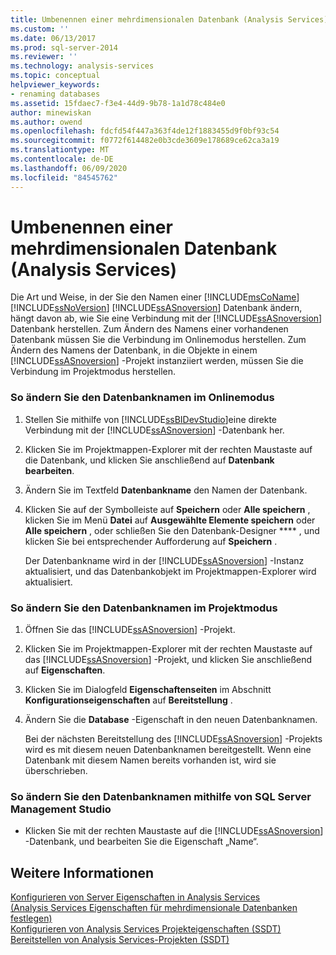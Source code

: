 ```yaml
---
title: Umbenennen einer mehrdimensionalen Datenbank (Analysis Services) | Microsoft-Dokumentation
ms.custom: ''
ms.date: 06/13/2017
ms.prod: sql-server-2014
ms.reviewer: ''
ms.technology: analysis-services
ms.topic: conceptual
helpviewer_keywords:
- renaming databases
ms.assetid: 15fdaec7-f3e4-44d9-9b78-1a1d78c484e0
author: minewiskan
ms.author: owend
ms.openlocfilehash: fdcfd54f447a363f4de12f1883455d9f0bf93c54
ms.sourcegitcommit: f0772f614482e0b3cde3609e178689ce62ca3a19
ms.translationtype: MT
ms.contentlocale: de-DE
ms.lasthandoff: 06/09/2020
ms.locfileid: "84545762"
---
```

# <a name="rename-a-multidimensional-database-analysis-services"></a>Umbenennen einer mehrdimensionalen Datenbank (Analysis Services)
  Die Art und Weise, in der Sie den Namen einer [!INCLUDE[msCoName](../../includes/msconame-md.md)] [!INCLUDE[ssNoVersion](../../includes/ssnoversion-md.md)] [!INCLUDE[ssASnoversion](../../includes/ssasnoversion-md.md)] Datenbank ändern, hängt davon ab, wie Sie eine Verbindung mit der [!INCLUDE[ssASnoversion](../../includes/ssasnoversion-md.md)] Datenbank herstellen. Zum Ändern des Namens einer vorhandenen Datenbank müssen Sie die Verbindung im Onlinemodus herstellen. Zum Ändern des Namens der Datenbank, in die Objekte in einem [!INCLUDE[ssASnoversion](../../includes/ssasnoversion-md.md)] -Projekt instanziiert werden, müssen Sie die Verbindung im Projektmodus herstellen.  
  
### <a name="to-change-the-database-name-in-online-mode"></a>So ändern Sie den Datenbanknamen im Onlinemodus  
  
1.  Stellen Sie mithilfe von [!INCLUDE[ssBIDevStudio](../../includes/ssbidevstudio-md.md)]eine direkte Verbindung mit der [!INCLUDE[ssASnoversion](../../includes/ssasnoversion-md.md)] -Datenbank her.  
  
2.  Klicken Sie im Projektmappen-Explorer mit der rechten Maustaste auf die Datenbank, und klicken Sie anschließend auf **Datenbank bearbeiten**.  
  
3.  Ändern Sie im Textfeld **Datenbankname** den Namen der Datenbank.  
  
4.  Klicken Sie auf der Symbolleiste auf **Speichern** oder **Alle speichern** , klicken Sie im Menü **Datei** auf **Ausgewählte Elemente speichern** oder **Alle speichern** , oder schließen Sie den Datenbank-Designer **** , und klicken Sie bei entsprechender Aufforderung auf **Speichern** .  
  
     Der Datenbankname wird in der [!INCLUDE[ssASnoversion](../../includes/ssasnoversion-md.md)] -Instanz aktualisiert, und das Datenbankobjekt im Projektmappen-Explorer wird aktualisiert.  
  
### <a name="to-change-the-database-name-in-project-mode"></a>So ändern Sie den Datenbanknamen im Projektmodus  
  
1.  Öffnen Sie das [!INCLUDE[ssASnoversion](../../includes/ssasnoversion-md.md)] -Projekt.  
  
2.  Klicken Sie im Projektmappen-Explorer mit der rechten Maustaste auf das [!INCLUDE[ssASnoversion](../../includes/ssasnoversion-md.md)] -Projekt, und klicken Sie anschließend auf **Eigenschaften**.  
  
3.  Klicken Sie im Dialogfeld **Eigenschaftenseiten** im Abschnitt **Konfigurationseigenschaften** auf **Bereitstellung** .  
  
4.  Ändern Sie die **Database** -Eigenschaft in den neuen Datenbanknamen.  
  
     Bei der nächsten Bereitstellung des [!INCLUDE[ssASnoversion](../../includes/ssasnoversion-md.md)] -Projekts wird es mit diesem neuen Datenbanknamen bereitgestellt. Wenn eine Datenbank mit diesem Namen bereits vorhanden ist, wird sie überschrieben.  
  
### <a name="to-change-the-database-name-using-sql-server-management-studio"></a>So ändern Sie den Datenbanknamen mithilfe von SQL Server Management Studio  
  
-   Klicken Sie mit der rechten Maustaste auf die [!INCLUDE[ssASnoversion](../../includes/ssasnoversion-md.md)] -Datenbank, und bearbeiten Sie die Eigenschaft „Name“.  
  
## <a name="see-also"></a>Weitere Informationen  
 [Konfigurieren von Server Eigenschaften in Analysis Services](../server-properties/server-properties-in-analysis-services.md)   
 [&#40;Analysis Services Eigenschaften für mehrdimensionale Datenbanken festlegen&#41;](set-multidimensional-database-properties-analysis-services.md)   
 [Konfigurieren von Analysis Services Projekteigenschaften &#40;SSDT&#41;](configure-analysis-services-project-properties-ssdt.md)   
 [Bereitstellen von Analysis Services-Projekten &#40;SSDT&#41;](deploy-analysis-services-projects-ssdt.md)  
  
  

